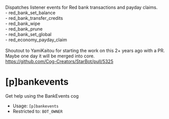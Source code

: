 Dispatches listener events for Red bank transactions and payday claims.<br/>- red_bank_set_balance<br/>- red_bank_transfer_credits<br/>- red_bank_wipe<br/>- red_bank_prune<br/>- red_bank_set_global<br/>- red_economy_payday_claim<br/><br/>Shoutout to YamiKaitou for starting the work on this 2+ years ago with a PR.<br/>Maybe one day it will be merged into core.<br/>https://github.com/Cog-Creators/StarBot/pull/5325

# [p]bankevents
Get help using the BankEvents cog<br/>
 - Usage: `[p]bankevents`
 - Restricted to: `BOT_OWNER`
